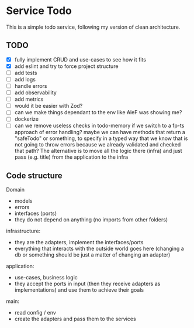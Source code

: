 # Service Todo

This is a simple todo service, following my version of clean architecture.

## TODO

- [x] fully implement CRUD and use-cases to see how it fits
- [x] add eslint and try to force project structure
- [ ] add tests
- [ ] add logs
- [ ] handle errors
- [ ] add observability
- [ ] add metrics
- [ ] would it be easier with Zod?
- [ ] can we make things dependant to the env like AleF was showing me?
- [ ] dockerize
- [ ] can we remove useless checks in todo-memory if we switch to a fp-ts approach of error handling?
      maybe we can have methods that return a "safeTodo" or something, to specify in a typed way that 
      we know that is not going to throw errors because we already validated and checked that path?
      The alternative is to move all the logic there (infra) and just pass (e.g. title) from the application to the infra

## Code structure

Domain
- models
- errors
- interfaces (ports)
- they do not depend on anything (no imports from other folders)

infrastructure:
- they are the adapters, implement the interfaces/ports
- everything that interacts with the outside world goes here (changing a db or something should be just a matter of changing an adapter)

application:
- use-cases, business logic
- they accept the ports in input (then they receive adapters as implementations) and use them to achieve their goals

main:
- read config / env
- create the adapters and pass them to the services

